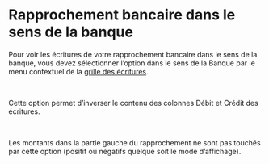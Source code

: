 # Rapprochement bancaire dans le sens de la banque



Pour voir les écritures de votre rapprochement bancaire dans le sens 
 de la banque, vous devez sélectionner l’option dans le sens de la Banque 
 par le menu contextuel de la [grille 
 des écritures](RapprochementEcritures.md).


 


Cette option permet d’inverser le contenu des colonnes Débit et Crédit 
 des écritures.


 


Les montants dans la partie gauche du rapprochement ne sont pas touchés 
 par cette option (positif ou négatifs quelque soit le mode d’affichage).


